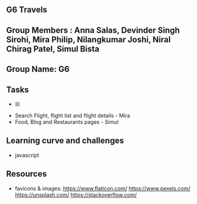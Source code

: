 ## G6 Travels

## Group Members : Anna Salas, Devinder Singh Sirohi, Mira Philip, Nilangkumar Joshi, Niral Chirag Patel, Simul Bista

## Group Name: G6

## Tasks

- [x] 
- Search Flight, flight list and flight details - Mira
- Food, Blog and Restaurants pages - Simul

## Learning curve and challenges
- javascript

## Resources

- favicons & images: 
https://www.flaticon.com/
https://www.pexels.com/
https://unsplash.com/
https://stackoverflow.com/